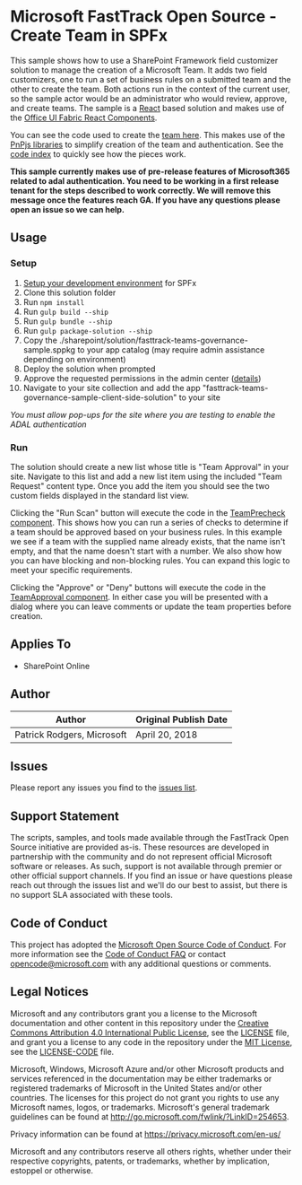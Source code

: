 # Microsoft FastTrack Open Source - Create Team in SPFx

This sample shows how to use a SharePoint Framework field customizer solution to manage the creation of a Microsoft Team. It adds two field customizers, one to run a set of business rules on a submitted team and the other to create the team. Both actions run in the context of the current user, so the sample actor would be an administrator who would review, approve, and create teams. The sample is a [React](https://reactjs.org/) based solution and makes use of the [Office UI Fabric React Components](https://developer.microsoft.com/en-us/fabric#/components).

You can see the code used to create the [team here](/src/extensions/teamApproval/components/cells.tsx#L144). This makes use of the [PnPjs libraries](https://github.com/pnp/pnpjs) to simplify creation of the team and authentication. See the [code index](CODE-INDEX.md) to quickly see how the pieces work.

**This sample currently makes use of pre-release features of Microsoft365 related to adal authentication. You need to be working in a first release tenant for the steps described to work correctly. We will remove this message once the features reach GA. If you have any questions please open an issue so we can help.**

## Usage

### Setup

1. [Setup your development environment](https://docs.microsoft.com/en-us/sharepoint/dev/spfx/set-up-your-development-environment) for SPFx
2. Clone this solution folder
3. Run `npm install`
4. Run `gulp build --ship`
5. Run `gulp bundle --ship`
6. Run `gulp package-solution --ship`
7. Copy the ./sharepoint/solution/fasttrack-teams-governance-sample.sppkg to your app catalog (may require admin assistance depending on environment)
8. Deploy the solution when prompted
9. Approve the requested permissions in the admin center ([details](https://docs.microsoft.com/en-us/sharepoint/dev/spfx/use-aad-tutorial#deploy-the-solution-and-grant-permissions))
10. Navigate to your site collection and add the app "fasttrack-teams-governance-sample-client-side-solution" to your site

_You must allow pop-ups for the site where you are testing to enable the ADAL authentication_

### Run

The solution should create a new list whose title is "Team Approval" in your site. Navigate to this list and add a new list item using the included "Team Request" content type. Once you add the item you should see the two custom fields displayed in the standard list view.

Clicking the "Run Scan" button will execute the code in the [TeamPrecheck component](.src/extensions/teamPrecheck/components/TeamPrecheck.tsx). This shows how you can run a series of checks to determine if a team should be approved based on your business rules. In this example we see if a team with the supplied name already exists, that the name isn't empty, and that the name doesn't start with a number. We also show how you can have blocking and non-blocking rules. You can expand this logic to meet your specific requirements.

Clicking the "Approve" or "Deny" buttons will execute the code in the [TeamApproval component](.src/extensions/teamApproval/components/cells.tsx#L144). In either case you will be presented with a dialog where you can leave comments or update the team properties before creation.


## Applies To

- SharePoint Online

## Author

|Author|Original Publish Date
|----|--------------------------
|Patrick Rodgers, Microsoft|April 20, 2018|

## Issues

Please report any issues you find to the [issues list](../issues).

## Support Statement

The scripts, samples, and tools made available through the FastTrack Open Source initiative are provided as-is. These resources are developed in partnership with the community and do not represent official Microsoft software or releases. As such, support is not available through premier or other official support channels. If you find an issue or have questions please reach out through the issues list and we'll do our best to assist, but there is no support SLA associated with these tools.

## Code of Conduct

This project has adopted the [Microsoft Open Source Code of Conduct](https://opensource.microsoft.com/codeofconduct/).
For more information see the [Code of Conduct FAQ](https://opensource.microsoft.com/codeofconduct/faq/) or
contact [opencode@microsoft.com](mailto:opencode@microsoft.com) with any additional questions or comments.

## Legal Notices

Microsoft and any contributors grant you a license to the Microsoft documentation and other content
in this repository under the [Creative Commons Attribution 4.0 International Public License](https://creativecommons.org/licenses/by/4.0/legalcode),
see the [LICENSE](https://github.com/Microsoft/FastTrack/blob/master/LICENSE) file, and grant you a license to any code in the repository under the [MIT License](https://opensource.org/licenses/MIT), see the
[LICENSE-CODE](https://github.com/Microsoft/FastTrack/blob/master/LICENSE-CODE) file.

Microsoft, Windows, Microsoft Azure and/or other Microsoft products and services referenced in the documentation
may be either trademarks or registered trademarks of Microsoft in the United States and/or other countries.
The licenses for this project do not grant you rights to use any Microsoft names, logos, or trademarks.
Microsoft's general trademark guidelines can be found at http://go.microsoft.com/fwlink/?LinkID=254653.

Privacy information can be found at https://privacy.microsoft.com/en-us/

Microsoft and any contributors reserve all others rights, whether under their respective copyrights, patents,
or trademarks, whether by implication, estoppel or otherwise.

